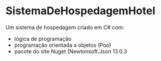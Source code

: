 # SistemaDeHospedagemHotel
Um sistema de hospedagem criado em C# com: 
 - lógica de programação
 - programação orientada a objetos (Poo)
 - pacote do site Nuget (Newtonsoft.Json 13.0.3

